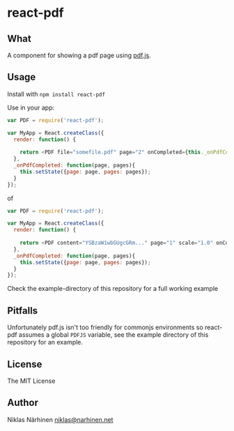 react-pdf
=========

What
----

A component for showing a pdf page using [pdf.js](http://mozilla.github.io/pdf.js).

Usage
-----

Install with `npm install react-pdf`

Use in your app:

```js
var PDF = require('react-pdf');

var MyApp = React.createClass({
  render: function() {
    
    return <PDF file="somefile.pdf" page="2" onCompleted={this._onPdfCompleted} loading={(<span>My own loading message ...</span>)} />
  },
  _onPdfCompleted: function(page, pages){
    this.setState({page: page, pages: pages});
  }
});
```
of
```js
var PDF = require('react-pdf');

var MyApp = React.createClass({
  render: function() {
    
    return <PDF content="YSBzaW1wbGUgcGRm..." page="1" scale="1.0" onCompleted={this._onPdfCompleted} loading={(<span>My own loading message ...</span>)} />
  },
  _onPdfCompleted: function(page, pages){
    this.setState({page: page, pages: pages});
  }
});
```

Check the example-directory of this repository for a full working example

Pitfalls
--------

Unfortunately pdf.js isn't too friendly for commonjs environments so react-pdf
assumes a global `PDFJS` variable, see the example directory of this repository
for an example.


License
-------

The MIT License

Author
------

Niklas Närhinen <niklas@narhinen.net>
